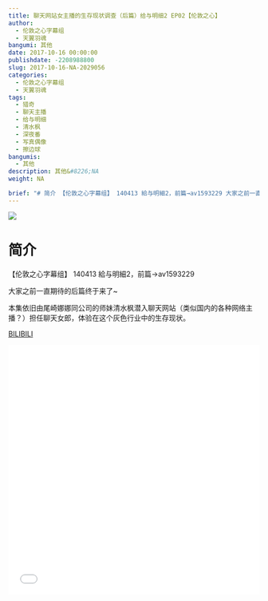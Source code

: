 ```yaml
---
title: 聊天网站女主播的生存现状调查（后篇）给与明细2 EP02【伦敦之心】
author: 
  - 伦敦之心字幕组
  - 天翼羽魂
bangumi: 其他
date: 2017-10-16 00:00:00
publishdate: -2208988800
slug: 2017-10-16-NA-2029056
categories: 
  - 伦敦之心字幕组
  - 天翼羽魂
tags: 
  - 猎奇
  - 聊天主播
  - 给与明细
  - 清水枫
  - 深夜番
  - 写真偶像
  - 擦边球
bangumis: 
  - 其他
description: 其他&#8226;NA
weight: NA

brief: "# 简介 【伦敦之心字幕组】 140413 給与明細2，前篇→av1593229 大家之前一直期待的后篇终于来了~ 本集依旧由尾崎娜娜同公司的师妹清水枫潜入聊天网站（类似国内的各种网络主播？）担任聊天女郎，体验在这个灰色行业中的生存现状。"
---
```


![](https://i.imgur.com/HwRjWr0.jpg)

# 简介  
【伦敦之心字幕组】 140413 給与明細2，前篇→av1593229


大家之前一直期待的后篇终于来了~


本集依旧由尾崎娜娜同公司的师妹清水枫潜入聊天网站（类似国内的各种网络主播？）担任聊天女郎，体验在这个灰色行业中的生存现状。

  [BILIBILI](https://www.bilibili.com/video/av2029056/)


<div class="vcontainer">  <iframe class='video' src="//www.bilibili.com/blackboard/player.html?aid=2029056" width="100%" height="500" frameborder="0" allowfullscreen="allowfullscreen"></iframe></div>
